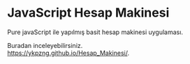 # JavaScript Hesap Makinesi

   Pure javaScript ile yapılmış basit hesap makinesi uygulaması.
   
   Buradan inceleyebilirsiniz.   
   https://ykpzng.github.io/Hesap_Makinesi/.
    
    
